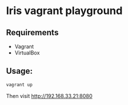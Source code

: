 # Iris vagrant playground

## Requirements

- Vagrant
- VirtualBox

## Usage:

```sh
vagrant up
```

Then visit http://192.168.33.21:8080
